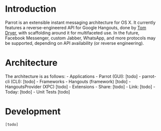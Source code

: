 # Introduction
Parrot is an extensible instant messaging architecture for OS X. It currently features a reverse-engineered API for Google Hangouts, done by [Tom Dryer](https://github.com/tdryer/hangups), with scaffolding around it for multifaceted use. In the future, Facebook Messenger, custom Jabber, WhatsApp, and more protocols may be supported, depending on API availability (or reverse engineering).

# Architecture
The architecture is as follows:
	- Applications
		- Parrot (GUI):
			[todo]
		- parrot-cli (CLI):
			[todo]
	- Frameworks
		- Hangouts (framework)
			[todo]
		- HangoutsProvider (XPC)
			[todo]
	- Extensions
		- Share:
			[todo]
		- Link:
			[todo]
		- Today: 
			[todo]
	- Unit Tests
		[todo]

# Development
	[todo]
